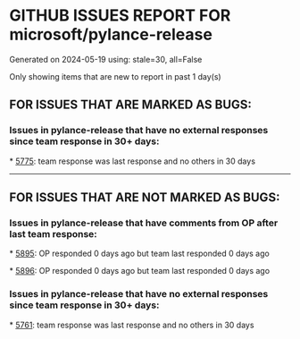 
# GITHUB ISSUES REPORT FOR microsoft/pylance-release


Generated on 2024-05-19 using: stale=30, all=False


Only showing items that are new to report in past 1 day(s)


## FOR ISSUES THAT ARE MARKED AS BUGS:


### Issues in pylance-release that have no external responses since team response in 30+ days:


\* [5775](https://github.com/microsoft/pylance-release/issues/5775 "The parseTreeUtils.findNodeByOffset function returns an incorrect node when using binary search"): team response was last response and no others in 30 days

---

## FOR ISSUES THAT ARE NOT MARKED AS BUGS:


### Issues in pylance-release that have comments from OP after last team response:


\* [5895](https://github.com/microsoft/pylance-release/issues/5895 "Pylance reports import Missing in inexistent file when git enabled"): OP responded 0 days ago but team last responded 0 days ago

\* [5896](https://github.com/microsoft/pylance-release/issues/5896 "Pylance still report problems in excluded or ignored directories, even in a closed file"): OP responded 0 days ago but team last responded 0 days ago

### Issues in pylance-release that have no external responses since team response in 30+ days:


\* [5761](https://github.com/microsoft/pylance-release/issues/5761 "Support `python.analysis.nodeExecutable` in `.vscode/settings.json` and with `${workspaceFolder}` templating"): team response was last response and no others in 30 days
